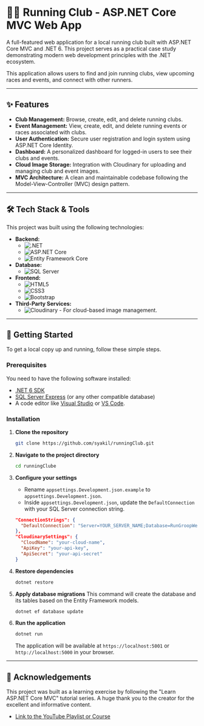 ﻿# 🏃‍♂️ Running Club - ASP.NET Core MVC Web App

A full-featured web application for a local running club built with ASP.NET Core MVC and .NET 6. This project serves as a practical case study demonstrating modern web development principles with the .NET ecosystem.

This application allows users to find and join running clubs, view upcoming races and events, and connect with other runners.


---

## ✨ Features

* **Club Management:** Browse, create, edit, and delete running clubs.
* **Event Management:** View, create, edit, and delete running events or races associated with clubs.
* **User Authentication:** Secure user registration and login system using ASP.NET Core Identity.
* **Dashboard:** A personalized dashboard for logged-in users to see their clubs and events.
* **Cloud Image Storage:** Integration with Cloudinary for uploading and managing club and event images.
* **MVC Architecture:** A clean and maintainable codebase following the Model-View-Controller (MVC) design pattern.

---

## 🛠️ Tech Stack & Tools

This project was built using the following technologies:

* **Backend:**
    * ![.NET](https://img.shields.io/badge/.NET-6-512BD4?style=for-the-badge&logo=dotnet)
    * ![ASP.NET Core](https://img.shields.io/badge/ASP.NET%20Core-MVC-512BD4?style=for-the-badge)
    * ![Entity Framework Core](https://img.shields.io/badge/Entity%20Framework%20Core-6-512BD4?style=for-the-badge)
* **Database:**
    * ![SQL Server](https://img.shields.io/badge/SQL%20Server-CC2927?style=for-the-badge&logo=microsoft-sql-server)
* **Frontend:**
    * ![HTML5](https://img.shields.io/badge/HTML5-E34F26?style=for-the-badge&logo=html5&logoColor=white)
    * ![CSS3](https://img.shields.io/badge/CSS3-1572B6?style=for-the-badge&logo=css3&logoColor=white)
    * ![Bootstrap](https://img.shields.io/badge/Bootstrap-5.2-7952B3?style=for-the-badge&logo=bootstrap&logoColor=white)
* **Third-Party Services:**
    * ![Cloudinary](https://img.shields.io/badge/Cloudinary-3448C5?style=for-the-badge&logo=cloudinary&logoColor=white) - For cloud-based image management.

---

## 🚀 Getting Started

To get a local copy up and running, follow these simple steps.

### Prerequisites

You need to have the following software installed:
* [.NET 6 SDK](https://dotnet.microsoft.com/en-us/download/dotnet/6.0)
* [SQL Server Express](https://www.microsoft.com/en-us/sql-server/sql-server-downloads) (or any other compatible database)
* A code editor like [Visual Studio](https://visualstudio.microsoft.com/) or [VS Code](https://code.visualstudio.com/).

### Installation

1.  **Clone the repository**
    ```sh
    git clone https://github.com/syakil/runningClub.git
    ```

2.  **Navigate to the project directory**
    ```sh
    cd runningClube
    ```

3.  **Configure your settings**
    * Rename `appsettings.Development.json.example` to `appsettings.Development.json`.
    * Inside `appsettings.Development.json`, update the `DefaultConnection` with your SQL Server connection string.
  
    ```json
    "ConnectionStrings": {
      "DefaultConnection": "Server=YOUR_SERVER_NAME;Database=RunGroopWebApp;Trusted_Connection=True;..."
    },
    "CloudinarySettings": {
      "CloudName": "your-cloud-name",
      "ApiKey": "your-api-key",
      "ApiSecret": "your-api-secret"
    }
    ```

4.  **Restore dependencies**
    ```sh
    dotnet restore
    ```

5.  **Apply database migrations**
    This command will create the database and its tables based on the Entity Framework models.
    ```sh
    dotnet ef database update
    ```

6.  **Run the application**
    ```sh
    dotnet run
    ```
    The application will be available at `https://localhost:5001` or `http://localhost:5000` in your browser.

---

## 🙏 Acknowledgements

This project was built as a learning exercise by following the "Learn ASP.NET Core MVC" tutorial series. A huge thank you to the creator for the excellent and informative content.

* [Link to the YouTube Playlist or Course](https://www.youtube.com/playlist?list=PL82C6-O4XrHde_urqhKJHH-HTUfTK6siOhttps://www.youtube.com/playlist?list=PL82C6-O4XrHde_urqhKJHH-HTUfTK6siO)